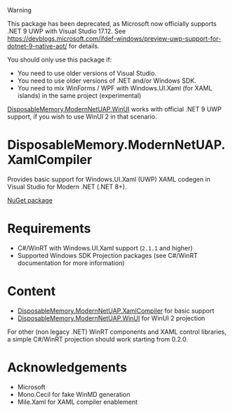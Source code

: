 > [!WARNING]
> This package has been deprecated, as Microsoft now officially supports .NET 9 UWP with Visual Studio 17.12.
> See https://devblogs.microsoft.com/ifdef-windows/preview-uwp-support-for-dotnet-9-native-aot/ for details.
>
> You should only use this package if:
> - You need to use older versions of Visual Studio.
> - You need to use older versions of .NET and/or Windows SDK.
> - You need to mix WinForms / WPF with Windows.UI.Xaml (for XAML islands) in the same project (experimental)
>
> [DisposableMemory.ModernNetUAP.WinUI](https://www.nuget.org/packages/DisposableMemory.ModernNetUAP.WinUI) works with official .NET 9 UWP support, if you wish to use WinUI 2 in that scenario.

# DisposableMemory.ModernNetUAP.XamlCompiler

Provides basic support for Windows.UI.Xaml (UWP) XAML codegen in Visual Studio for Modern .NET (.NET 8+).

[NuGet package](https://www.nuget.org/packages/DisposableMemory.ModernNetUAP.XamlCompiler)

# Requirements

- C#/WinRT with Windows.UI.Xaml support (`2.1.1` and higher)
- Supported Windows SDK Projection packages (see C#/WinRT documentation for more information)

# Content

- [DisposableMemory.ModernNetUAP.XamlCompiler](https://www.nuget.org/packages/DisposableMemory.ModernNetUAP.XamlCompiler) for basic support
- [DisposableMemory.ModernNetUAP.WinUI](https://www.nuget.org/packages/DisposableMemory.ModernNetUAP.WinUI) for WinUI 2 projection

For other (non legacy .NET) WinRT components and XAML control libraries, a simple C#/WinRT projection should work starting from 0.2.0.

# Acknowledgements

- Microsoft
- Mono.Cecil for fake WinMD generation
- Mile.Xaml for XAML compiler enablement
